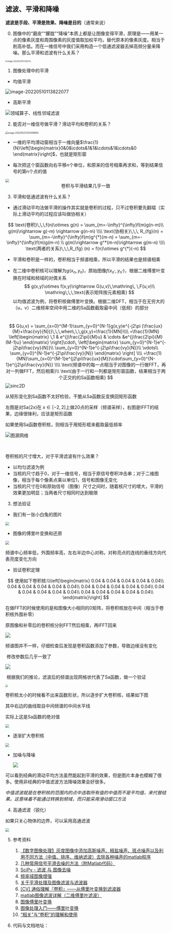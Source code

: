 <h2>滤波、平滑和降噪</h2>

**滤波是手段、平滑是效果、降噪是目的**（通常来说）

0. 图像中的“磨皮”“朦胧”“降噪”本质上都是让图像变得平滑，原理是——用某一点的像素灰度和周围像素的灰度值取加权平均，替代原本的像素灰度。相当于削高补低。而在一维信号中我们采用构造一个低通滤波器去掉高频分量来降噪。那么平滑和滤波有什么关系？

<img src="/Users/zhuyu/Desktop/信号分析与处理/大作业-平滑、滤波和降噪/背景.png" alt="image-20220531151736270，" style="zoom:40%;" />



1. 图像处理中的平滑

- 均值平滑

![image-20220510113822077](/Users/zhuyu/Desktop/信号分析与处理/大作业-平滑、滤波和降噪/均匀滤波1.png)

- 高斯平滑

![领域算子、线性邻域滤波](/Users/zhuyu/Desktop/信号分析与处理/大作业-平滑、滤波和降噪/图像平滑的手段.png)





2. 能否对一维信号做平滑？滑动平均和卷积的关系？

<img src="/Users/zhuyu/Desktop/信号分析与处理/大作业-平滑、滤波和降噪/image/一维滑动平均.png" alt="image-20220527203359854" style="zoom:50%;" />

- 一维的平均滑动窗相当于一维向量$\frac{1}{N}\left[\begin{matrix}0&0&\cdots&1&1&\cdots&1&\cdots&0 \end{matrix}\right]$，也就是矩形窗

- 每次把这个窗函数向右平移n个单位，和原来的信号相乘再求和，等到结果信号的第n个点的值

  

<img src="image/singleDimension.png" style="zoom:72%;" />

<center>卷积与平滑结果几乎一致</center>



3. 平滑和低通滤波有什么关系？

- 通过滑动平均法做平滑的操作其实就是卷积的过程，只不过卷积要先翻褶（实际上滑动平均的过程应该叫做协相关）

$$
\text{卷积}\,\,\,f(n)\otimes g(n) = \sum_{m=-\infty}^{\infty}f(m)g(n-m)\\
g(m)\rightarrow g(-m) \rightarrow g(n-m)
\\\\
\text{协相关}\,\,\, R_{fg}(n) = \sum_{m=-\infty}^{\infty}f(m)g^{*}(m-n)
= \sum_{m=-\infty}^{\infty}f(m)g(m-n)
\\
g(m)\rightarrow g^*(m-n)\rightarrow g(m-n)
\\\\
\text{两者的关系}\,\,\,R_{fg} (n) = f(n)\otimes g^{*}(-n)
$$



- 平滑和卷积是一样的，卷积相当于频谱相乘，所以平滑的结果也是频谱相乘

- 在二维中卷积核可以理解为$g(x_n,y_n)$，原始图像$f(x_n^,,y_n^,)$，根据二维傅里叶变换在时域和频域的对偶关系
  $$
  g(x,y)\otimes f(x,y)\rightarrow G(u,v)\,\mathring\, \,F(u,v)\\
  \mathring\,\,\,\text{表示矩阵按元素相乘}
  $$
  以均值滤波为例，将卷积核做傅里叶变换。根据二维DFT，相当于在无穷大的（u，v）二维频率空间中用二维的Sa函数截取最中间（低频）的部分

​		
$$
G(u,v) = \sum_{x=0}^{M-1}\sum_{y=0}^{N-1}g(x,y)e^{-j2\pi (\frac{ux}{M}+\frac{vy}{N})}\,\,\,when\,\,\,g(x,y)=\frac{1}{MN}\\\\
=\frac{1}{MN}
\left[\begin{matrix}
\,1 & e^{j\frac{2\pi}{M}u} & \cdots &e^{j\frac{2\pi}{M}(M-1)u}
\end{matrix}
\right]\cdot\,
\left[\begin{matrix}
\sum_{y=0}^{N-1}e^{-j2\pi\frac{vy}{N}}\\
\sum_{y=0}^{N-1}e^{-j2\pi\frac{vy}{N}}\\
\vdots\\
\sum_{y=0}^{N-1}e^{-j2\pi\frac{vy}{N}}
\end{matrix}
\right]
\\\\
=\frac{1}{MN}\sum_{x=0}^{M-1}e^{j2\pi\frac{ux}{M}}\cdot\sum_{y=0}^{N-1}e^{j2\pi\frac{vy}{N}}
\\\\
\text{频谱中的每一点相当于对图像的一行做FFT，再对一列做FFT，然后相乘}\\
\text{由于一行和一列都是矩形窗函数，结果相当于两个正交的的Sa函数相乘}
$$
<img src="/Users/zhuyu/Desktop/信号分析与处理/大作业-平滑、滤波和降噪/image/sinc2D.png" alt="sinc2D" style="zoom:100%;" />

从矩形变化到Sa函数不太好检验，干脆从Sa函数反变换回矩形函数

左图是对Sa(2x)在 $x\in[-2,2]$上做20点的采样（频谱采样），右图是IFFT的结果，边缘很锋利，应该是矩形函数

如果使用Sa函数卷积核，则相当于用矩形框来截取最低频率

![图源网络](/Users/zhuyu/Desktop/信号分析与处理/大作业-平滑、滤波和降噪/二维滤波器.png)

​		

卷积核的尺寸增大，对于平滑滤波有什么效果？

- 以均匀滤波为例
- 当核的尺寸趋于0，对于一维信号，相当于原信号卷积冲击串；对于二维图像，相当于每个像素点乘以单位1，信号和图像无变化
- 当核的尺寸在0和原始信号（图像）尺寸之间时，随着核尺寸的增大，平滑的效果更加明显；当两者尺寸相同时达到极限





3. 想法验证

- 我们有一张小白兔的图片

<img src="image/rabbit.jpeg" style="zoom:72%;" />



- 图像的傅里叶变换和还原

<img src="image/rabbitFig.png" style="zoom:72%;" />

频谱中心频率低，外围频率高，左右半边中心对称。对称亮点的连线的垂线方向代表亮度变化方向



- 验证卷积定理

$$
使用如下卷积核:\\\left[\begin{matrix}
0.04 & 0.04 & 0.04 & 0.04 & 0.04\\
0.04 & 0.04 & 0.04 & 0.04 & 0.04\\
0.04 & 0.04 & 0.04 & 0.04 & 0.04\\
0.04 & 0.04 & 0.04 & 0.04 & 0.04\\
0.04 & 0.04 & 0.04 & 0.04 & 0.04\\
\end{matrix}\right]
$$

在做FFT的时候使用的是和图像大小相同的0矩阵，将卷积核放在中间（相当于卷积核外围补零）

原图像和补零后的卷积核分别FFT然后相乘，再IFFT回来

![](image/convTheory.png)

​						频谱图并不一样，仔细检查后发现是卷积函数添加了参数，导致边缘没有变化

​						修改参数后几乎一致了

![](image/convTheory_2.png)



​								根据我们的推论，滤波后的频谱出现网格状代表了Sa函数，做一个验证

<img src="image\filterFreq.png" style="zoom:50%;" />

卷积核太小的时候看不出来函数形状，所以逐步扩大卷积核，结果如下图

其中右边的曲线取自中间频谱的中间水平线

实际上这是Sa函数的绝对值

<img src="image/spanningKernelFFT.png" style="zoom:72%;" />



- 逐渐扩大卷积核

<img src="image/kernelGrowLarger.png" style="zoom:72%;" />





- 加噪与降噪

  <img src="image/addNoiseAndFiltered.png" style="zoom:100%;" />

可以看到经典的滑动平均方法虽然能起到平滑的效果，但是图片本身也模糊了很多。使用非经典的中值滤波方法降噪效果会好很多。



*中值滤波就是在卷积核的范围内的点中选取所有值的中值而不是平均值，来代替结果。这意味着不能通过转换到频域，而只能采用滑动窗口方法*



4. 高通滤波（锐化）

如果只关心物体的边界，可以采用高通滤波



<img src="image/rabbitConv2d.png" style="zoom:72%;" />



5. 参考资料
   1. [【数字图像处理】灰度图像中添加高斯噪声、椒盐噪声、斑点噪声以及利用不同方法（中值、排序、维纳滤波）去除各种噪声的matlab程序](https://blog.csdn.net/qq_59049513/article/details/122598641)
   2. [几种常用信号平滑去噪的方法（附Matlab代码）](https://blog.csdn.net/weixin_42943114/article/details/107693068)
   3. [SciPy - 滤波 与 图像去噪 ](https://www.cnblogs.com/yanshw/p/11170841.html)
   4. [频率域图像增强](https://blog.csdn.net/baidu_39044178/article/details/81231413?utm_medium=distribute.pc_aggpage_search_result.none-task-blog-2~aggregatepage~first_rank_ecpm_v1~rank_v31_ecpm-10-81231413-null-null.pc_agg_new_rank&utm_term=%E5%9B%BE%E5%83%8F%E5%B9%85%E5%BA%A6%E4%B8%8E%E9%A2%91%E7%8E%87%E5%9B%BE%E5%83%8F&spm=1000.2123.3001.4430)
   5. [关于平滑处理及图像滤波与滤波器](https://www.cnblogs.com/zhuifeng-mayi/p/9558052.html)
   6. [[CV] 通俗理解『卷积』——从傅里叶变换到滤波器](https://zhuanlan.zhihu.com/p/28478034)
   7. [matlab图像滤波详解（二维傅里叶滤波）](https://blog.csdn.net/yuanhoushu/article/details/123893083)
   8. [图像傅里叶变换](https://wenku.baidu.com/view/cb37abc8e309581b6bd97f19227916888486b9c2.html)
   9. [图像处理入门——傅里叶变换](https://zhuanlan.zhihu.com/p/452230294)
   9. [“相关”与“卷积”的理解和使用](http://www.360doc.com/content/17/0925/20/908538_690127117.shtml)



6. 代码与文档地址：
